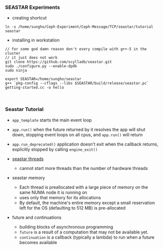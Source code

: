 ### SEASTAR Experiments
- creating shortcut
```
ln -s /home/sungho/Ceph-Experiment/Ceph-Message/TCP/seastar/tutorial seastar
```

- installing in workstation
```
// for some god damn reason don't every compile with g++-5 in the cluster
// it just does not work
git clone https://github.com/scylladb/seastar.git
sudo ./configure.py --enable-dpdk
sudo ninja

export SEASTAR=/home/sungho/seastar
g++ `pkg-config --cflags --libs $SEASTAR/build/release/seastar.pc` getting-started.cc -o hello
```

<br>

### Seastar Tutorial
- `app_template` starts the main event loop
- `app.run()` when the future returned by it resolves the app will shut down, stopping event loops on all cpus, and `app.run()` will return
- `app.run_deprecated()` application doesn't exit when the callback returns, explicitly stopped by calling `engine_exit()`

- [seastar threads](tutorialthreads.c)
  - cannot start more threads than the number of hardware threads
- seastar memory
  - Each thread is preallocated with a large piece of memory on the same NUMA node it is running on
  - uses only that memory for its allocations
  - By default, the machine's entire memory except a small reservation left for the OS (defaulting to 512 MB) is pre-allocated

- future and continuations
  - building blocks of asynchronous programming
  - `future` is a result of a computation that may not be available yet.
  - `continuation` is a callback (typically a lambda) to run when a future becomes available
